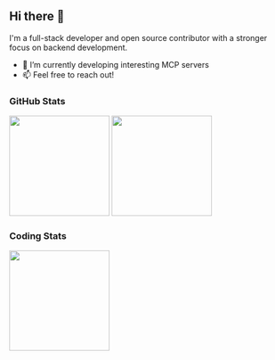 ## Hi there 👋

I'm a full-stack developer and open source contributor with a stronger focus on backend development.

- 🚀 I’m currently developing interesting MCP servers
- 📫 Feel free to reach out!

### GitHub Stats

<img height="180px" src="https://github-readme-stats-eight-green-60.vercel.app/api?username=jinzcdev&theme=default&hide_border=false&custom_title=GitHub%20Stats&show_icons=true" /> <img height="180px" src="https://github-readme-stats-eight-green-60.vercel.app/api/top-langs/?username=jinzcdev&theme=default&layout=compact&hide_border=false&size_weight=1&count_weight=1" />

### Coding Stats

<img height="180px" src="https://leetcard.jacoblin.cool/jinzcdev?theme=light&border=0&radius=5&site=cn&show_rank=false&border=1&cache=60" />